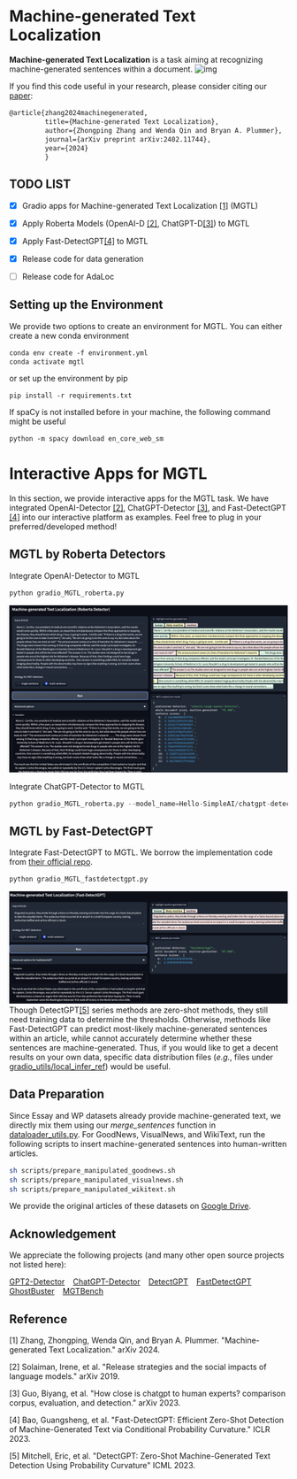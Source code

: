 # Machine-generated Text Localization


**Machine-generated Text Localization** is a task aiming at recognizing machine-generated sentences within a document.
![img](github_figures/MGTL_demo.gif)

If you find this code useful in your research, please consider citing our [paper](https://arxiv.org/pdf/2402.11744.pdf):

    @article{zhang2024machinegenerated,
             title={Machine-generated Text Localization},
             author={Zhongping Zhang and Wenda Qin and Bryan A. Plummer},
             journal={arXiv preprint arXiv:2402.11744},
             year={2024}
             }


<!--<div style="text-align: center;">
<img src="figure_overview.png" alt="alt text" width="500" height="400" >
</div>-->




## TODO LIST
- [x] Gradio apps for Machine-generated Text Localization [[1]](#mgtl) (MGTL)
- [x] Apply Roberta Models (OpenAI-D [[2]](#openai_d), ChatGPT-D[[3]](#chatgpt_d)) to MGTL
- [x] Apply Fast-DetectGPT[[4]](#fast_detectgpt) to MGTL
- [x] Release code for data generation
- [ ] Release code for AdaLoc


## Setting up the Environment
We provide two options to create an environment for MGTL. You can either create a new conda environment
```shell
conda env create -f environment.yml
conda activate mgtl
```
or set up the environment by pip
```shell
pip install -r requirements.txt
```

If spaCy is not installed before in your machine, the following command might be useful 
```shell
python -m spacy download en_core_web_sm
```

# Interactive Apps for MGTL
In this section, we provide interactive apps for the MGTL task. We have integrated OpenAI-Detector [[2]](#openai_d), 
ChatGPT-Detector [[3]](#chatgpt_d), and Fast-DetectGPT [[4]](#fast_detectgpt) into our interactive platform as examples.
Feel free to plug in your preferred/developed method!

## MGTL by Roberta Detectors
Integrate OpenAI-Detector to MGTL
```python
python gradio_MGTL_roberta.py
```
![img](github_figures/screenshot_black_roberta_mgtl.png)

Integrate ChatGPT-Detector to MGTL
```python
python gradio_MGTL_roberta.py --model_name=Hello-SimpleAI/chatgpt-detector-roberta
```

## MGTL by Fast-DetectGPT
Integrate Fast-DetectGPT to MGTL. We borrow the implementation code from [their official repo](https://github.com/baoguangsheng/fast-detect-gpt).
```python
python gradio_MGTL_fastdetectgpt.py
```
![img](github_figures/screenshot_black_fastdetectgpt_mgtl.png)
Though DetectGPT[[5]](#detectgpt) series methods are zero-shot methods, they still need training data to determine 
the thresholds. Otherwise, methods like Fast-DetectGPT can predict most-likely machine-generated sentences within an article, while cannot 
accurately determine whether these sentences are machine-generated. Thus, if you would like to get a decent results on 
your own data, specific data distribution files (*e.g.*, files under [gradio_utils/local_infer_ref](gradio_utils/local_infer_ref)) 
would be useful.

## Data Preparation

Since Essay and WP datasets already provide machine-generated text, we directly mix them using our *merge_sentences* 
function in [dataloader_utils.py](dataloaders/dataloader_utils.py). For GoodNews, VisualNews, and WikiText, run the 
following scripts to insert machine-generated sentences into human-written articles.    
```sh
sh scripts/prepare_manipulated_goodnews.sh
sh scripts/prepare_manipulated_visualnews.sh
sh scripts/prepare_manipulated_wikitext.sh
```
We provide the original articles of these datasets on [Google Drive](https://drive.google.com/drive/folders/1KmtlbHlwp2piuZIKx-HVKO3N2dRAQFjY?usp=sharing).



## Acknowledgement
We appreciate the following projects (and many other open source projects not listed here): 

[GPT2-Detector](https://openai-openai-detector.hf.space) &#8194;
[ChatGPT-Detector](https://github.com/Hello-SimpleAI/chatgpt-comparison-detection) &#8194; 
[DetectGPT](https://github.com/eric-mitchell/detect-gpt) &#8194; 
[FastDetectGPT](https://github.com/baoguangsheng/fast-detect-gpt) &#8194; 
[GhostBuster](https://github.com/vivek3141/ghostbuster) &#8194;
[MGTBench](https://github.com/xinleihe/MGTBench) &#8194;


## Reference 
<a id="mgtl">[1]</a>
Zhang, Zhongping, Wenda Qin, and Bryan A. Plummer. "Machine-generated Text Localization." arXiv 2024. 

<a id="openai_d">[2]</a>
Solaiman, Irene, et al. "Release strategies and the social impacts of language models." arXiv 2019.

<a id="chatgpt_d">[3]</a>
Guo, Biyang, et al. "How close is chatgpt to human experts? comparison corpus, evaluation, and detection." arXiv 2023.

<a id="fast_detectgpt">[4]</a>
Bao, Guangsheng, et al. "Fast-DetectGPT: Efficient Zero-Shot Detection of Machine-Generated Text via Conditional Probability Curvature." ICLR 2023.

<a id="detectgpt">[5]</a>
Mitchell, Eric, et al. "DetectGPT: Zero-Shot Machine-Generated Text Detection Using Probability Curvature" ICML 2023.


